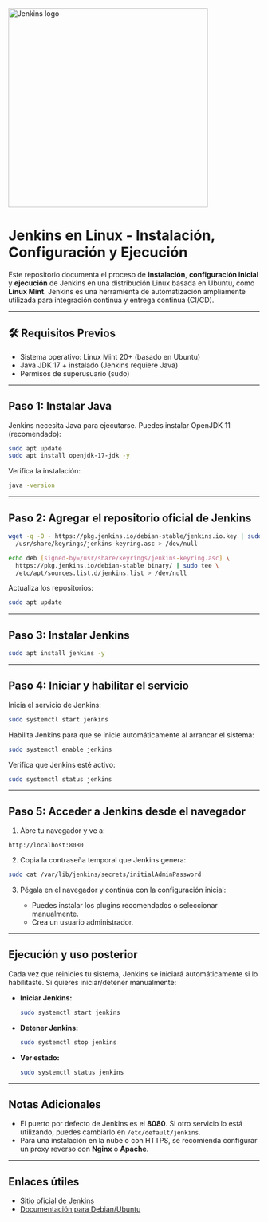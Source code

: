 <a href="https://jenkins.io">
    <img width="400" src="https://www.jenkins.io/images/jenkins-logo-title-dark.svg" alt="Jenkins logo"> 
</a>

# Jenkins en Linux - Instalación, Configuración y Ejecución

Este repositorio documenta el proceso de **instalación**, **configuración inicial** y **ejecución** de Jenkins en una distribución Linux basada en Ubuntu, como **Linux Mint**. Jenkins es una herramienta de automatización ampliamente utilizada para integración continua y entrega continua (CI/CD).

---

## 🛠️ Requisitos Previos

- Sistema operativo: Linux Mint 20+ (basado en Ubuntu)
- Java JDK 17 + instalado (Jenkins requiere Java)
- Permisos de superusuario (sudo)

---

## Paso 1: Instalar Java

Jenkins necesita Java para ejecutarse. Puedes instalar OpenJDK 11 (recomendado):

```bash
sudo apt update
sudo apt install openjdk-17-jdk -y
```


Verifica la instalación:

```bash 
java -version
```

---

## Paso 2: Agregar el repositorio oficial de Jenkins

```bash
wget -q -O - https://pkg.jenkins.io/debian-stable/jenkins.io.key | sudo tee \
  /usr/share/keyrings/jenkins-keyring.asc > /dev/null
```

```bash
echo deb [signed-by=/usr/share/keyrings/jenkins-keyring.asc] \
  https://pkg.jenkins.io/debian-stable binary/ | sudo tee \
  /etc/apt/sources.list.d/jenkins.list > /dev/null
```

Actualiza los repositorios:

```bash
sudo apt update
```

---

## Paso 3: Instalar Jenkins

```bash
sudo apt install jenkins -y
```

---

## Paso 4: Iniciar y habilitar el servicio

Inicia el servicio de Jenkins:

```bash
sudo systemctl start jenkins
```

Habilita Jenkins para que se inicie automáticamente al arrancar el sistema:

```bash
sudo systemctl enable jenkins
```

Verifica que Jenkins esté activo:

```bash
sudo systemctl status jenkins
```

---

## Paso 5: Acceder a Jenkins desde el navegador

1. Abre tu navegador y ve a:

```
http://localhost:8080
```

2. Copia la contraseña temporal que Jenkins genera:

```bash
sudo cat /var/lib/jenkins/secrets/initialAdminPassword
```

3. Pégala en el navegador y continúa con la configuración inicial:

   * Puedes instalar los plugins recomendados o seleccionar manualmente.
   * Crea un usuario administrador.

---

## Ejecución y uso posterior

Cada vez que reinicies tu sistema, Jenkins se iniciará automáticamente si lo habilitaste. Si quieres iniciar/detener manualmente:

* **Iniciar Jenkins:**

  ```bash
  sudo systemctl start jenkins
  ```

* **Detener Jenkins:**

  ```bash
  sudo systemctl stop jenkins
  ```

* **Ver estado:**

  ```bash
  sudo systemctl status jenkins
  ```

---

## Notas Adicionales

* El puerto por defecto de Jenkins es el **8080**. Si otro servicio lo está utilizando, puedes cambiarlo en `/etc/default/jenkins`.
* Para una instalación en la nube o con HTTPS, se recomienda configurar un proxy reverso con **Nginx** o **Apache**.

---

## Enlaces útiles

* [Sitio oficial de Jenkins](https://www.jenkins.io/)
* [Documentación para Debian/Ubuntu](https://www.jenkins.io/doc/book/installing/linux/)


